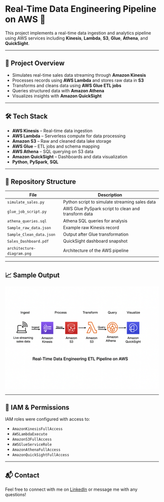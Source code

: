 # Real-Time Data Engineering Pipeline on AWS 🚀

This project implements a real-time data ingestion and analytics pipeline using AWS services including **Kinesis**, **Lambda**, **S3**, **Glue**, **Athena**, and **QuickSight**.

---

## 📌 Project Overview

- Simulates real-time sales data streaming through **Amazon Kinesis**
- Processes records using **AWS Lambda** and stores raw data in **S3**
- Transforms and cleans data using **AWS Glue ETL jobs**
- Queries structured data with **Amazon Athena**
- Visualizes insights with **Amazon QuickSight**

---

## 🛠 Tech Stack

- **AWS Kinesis** – Real-time data ingestion
- **AWS Lambda** – Serverless compute for data processing
- **Amazon S3** – Raw and cleaned data lake storage
- **AWS Glue** – ETL jobs and schema mapping
- **AWS Athena** – SQL querying on S3 data
- **Amazon QuickSight** – Dashboards and data visualization
- **Python**, **PySpark**, **SQL**

---

## 📂 Repository Structure

| File | Description |
|------|-------------|
| `simulate_sales.py` | Python script to simulate streaming sales data |
| `glue_job_script.py` | AWS Glue PySpark script to clean and transform data |
| `athena_queries.sql` | Athena SQL queries for analysis |
| `Sample_raw_data.json` | Example raw Kinesis record |
| `Sample_Clean_data.json` | Output after Glue transformation |
| `Sales_Dashboard.pdf` | QuickSight dashboard snapshot |
| `architecture-diagram.png` | Architecture of the AWS pipeline |

---

## 📈 Sample Output

![Architecture Diagram](architecture_diagram.png)

---

## 🔐 IAM & Permissions

IAM roles were configured with access to:
- `AmazonKinesisFullAccess`
- `AWSLambdaExecute`
- `AmazonS3FullAccess`
- `AWSGlueServiceRole`
- `AmazonAthenaFullAccess`
- `AmazonQuickSightFullAccess`

---

## 📬 Contact

Feel free to connect with me on [LinkedIn](https://www.linkedin.com/in/pavan-kumar-chintala-1879b4228/) or message me with any questions!
